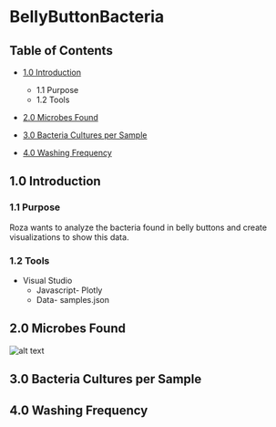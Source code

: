 # BellyButtonBacteria

## Table of Contents
- [1.0 Introduction](#Introduction)
  * 1.1 Purpose
  * 1.2 Tools
- [2.0 Microbes Found](#Microbes_Found)
 
- [3.0 Bacteria Cultures per Sample](#Bacteria)

- [4.0 Washing Frequency](#Washing)


<a name="Introduction"></a>
## 1.0 Introduction

### 1.1 Purpose
Roza wants to analyze the bacteria found in belly buttons and create visualizations to show this data. 

### 1.2 Tools
- Visual Studio
  - Javascript- Plotly
  - Data- samples.json
 
<a name="#Microbes_Found"></a>
## 2.0 Microbes Found

![alt text](Resources/Pivot_Table.png)

<a name="#Bacteria"></a>
## 3.0 Bacteria Cultures per Sample

<a name="#Washing"></a>
## 4.0 Washing Frequency
